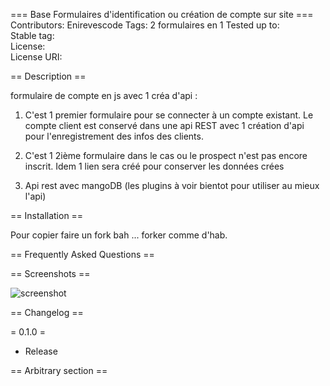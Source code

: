 === Base Formulaires d'identification ou création de compte sur site ===
Contributors:      Enirevescode
Tags:              2 formulaires en 1
Tested up to:      
Stable tag:        
License:           
License URI:       



== Description ==

formulaire de compte en js avec 1 créa d'api :
1) C'est 1 premier formulaire pour se connecter à un compte existant.
Le compte client est conservé dans une api REST avec 1 création d'api pour l'enregistrement des infos des clients.

2) C'est 1 2ième formulaire dans le cas ou le prospect n'est pas encore inscrit. Idem 1 lien sera créé pour conserver les données crées

3) Api rest avec mangoDB (les plugins à voir bientot pour utiliser au mieux l'api)

== Installation ==

Pour copier faire un fork bah ... forker comme d'hab.




== Frequently Asked Questions ==



== Screenshots ==

![screenshot](./assets/images/Screenshot_Formulaire_Compte.png "screenshot")


== Changelog ==

= 0.1.0 =
* Release

== Arbitrary section ==


